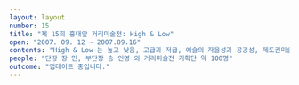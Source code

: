 ```yaml
---
layout: layout
number: 15
title: "제 15회 홍대앞 거리미술전: High & Low" 
open: "2007. 09. 12 ~ 2007.09.16"
contents: "High & Low 는 높고 낮음, 고급과 저급, 예술의 자율성과 공공성, 제도권미술과 대중미술 등을 뜻한다. High & Low 는 과거 거리미술전의 성격과 현재의 정체성, 공공미술과 거리미술의 차이점, 제도권 미술의 대안으로서의 거리미술전 등의 여러 사안에 대한 고민 끝에 정리된 개념이다. 즉 각 해의 거리미술전이 가질 수 있는 다양한 성격이 압축적으로 드러나는 표현이라고 할 수 있다. 따라서 제 15회 거리미술전은 고급과 저급, 혹은 제도권 미술과 대중 미술의 경계에서 관객에게 의문과 화두를 던지고, 실천적인 관점에서 그 지향점을 찾아나가고자 [high & low]를 주제로 정하였다. 제도권 미술과 공공미술 사이에서 양극의 모순적인 성격을 극복할 수 있다는 것을 보여주고자 했으며, 고급예술과 대중 친화 미술 중에 어느 것이 합당한 것인지에 대한 물음을 스스로 제시했다고 볼 수 있다."
people: "단장 장 민, 부단장 송 인영 외 거리미술전 기획단 약 100명"
outcome: "업데이트 중입니다."
---
```

